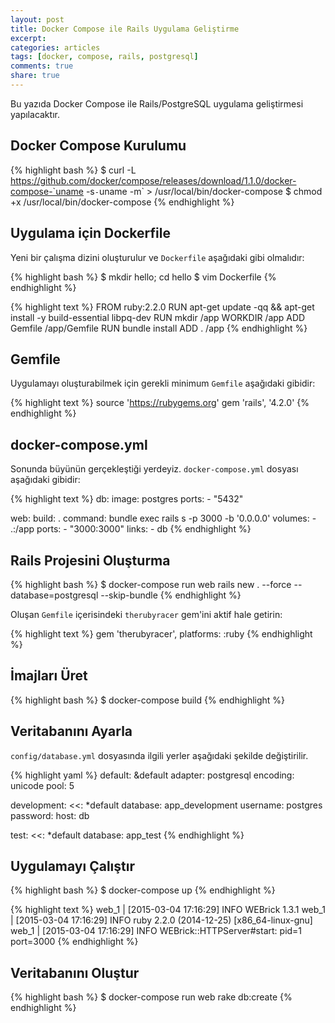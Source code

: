 ```yaml
---
layout: post
title: Docker Compose ile Rails Uygulama Geliştirme
excerpt:
categories: articles
tags: [docker, compose, rails, postgresql]
comments: true
share: true
---
```


Bu yazıda Docker Compose ile Rails/PostgreSQL uygulama geliştirmesi yapılacaktır.

##  Docker Compose Kurulumu

{% highlight bash %}
$ curl -L https://github.com/docker/compose/releases/download/1.1.0/docker-compose-`uname -s`-`uname -m` > /usr/local/bin/docker-compose
$ chmod +x /usr/local/bin/docker-compose
{% endhighlight %}

##  Uygulama için Dockerfile

Yeni bir çalışma dizini oluşturulur ve `Dockerfile` aşağıdaki gibi olmalıdır:

{% highlight bash %}
$ mkdir hello; cd hello
$ vim Dockerfile
{% endhighlight %}

{% highlight text %}
FROM ruby:2.2.0
RUN apt-get update -qq && apt-get install -y build-essential libpq-dev
RUN mkdir /app
WORKDIR /app
ADD Gemfile /app/Gemfile
RUN bundle install
ADD . /app
{% endhighlight %}

##  Gemfile

Uygulamayı oluşturabilmek için gerekli minimum `Gemfile` aşağıdaki gibidir:

{% highlight text %}
source 'https://rubygems.org'
gem 'rails', '4.2.0'
{% endhighlight %}

##  docker-compose.yml

Sonunda büyünün gerçekleştiği yerdeyiz. `docker-compose.yml` dosyası aşağıdaki
gibidir:

{% highlight text %}
db:
  image: postgres
  ports:
    - "5432"

web:
  build: .
  command: bundle exec rails s -p 3000 -b '0.0.0.0'
  volumes:
    - .:/app
  ports:
    - "3000:3000"
  links:
    - db
{% endhighlight %}

##  Rails Projesini Oluşturma

{% highlight bash %}
$ docker-compose run web rails new . --force --database=postgresql --skip-bundle
{% endhighlight %}

Oluşan `Gemfile` içerisindeki `therubyracer` gem'ini aktif hale getirin:

{% highlight text %}
gem 'therubyracer', platforms: :ruby
{% endhighlight %}

##  İmajları Üret

{% highlight bash %}
$ docker-compose build
{% endhighlight %}

##  Veritabanını Ayarla

`config/database.yml` dosyasında ilgili yerler aşağıdaki şekilde değiştirilir.

{% highlight yaml %}
default: &default
  adapter: postgresql
  encoding: unicode
  pool: 5

development:
  <<: *default
  database: app_development
  username: postgres
  password:
  host: db

test:
  <<: *default
    database: app_test
{% endhighlight %}

##  Uygulamayı Çalıştır

{% highlight bash %}
$ docker-compose up
{% endhighlight %}

{% highlight text %}
web_1 | [2015-03-04 17:16:29] INFO  WEBrick 1.3.1
web_1 | [2015-03-04 17:16:29] INFO  ruby 2.2.0 (2014-12-25) [x86_64-linux-gnu]
web_1 | [2015-03-04 17:16:29] INFO  WEBrick::HTTPServer#start: pid=1 port=3000
{% endhighlight %}

##  Veritabanını Oluştur

{% highlight bash %}
$ docker-compose run web rake db:create
{% endhighlight %}
